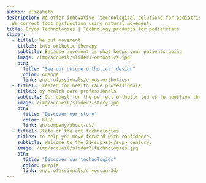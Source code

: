 ```yaml
---
author: elizabeth
description: We offer innovative  technological solutions for podiatrists and patients.
  We correct foot dysfunction using natural movement.
title: Cryos Technologies | Technology products for podiatrists
slider:
  - title1: We put movement
    title2: into orthotic therapy
    subtitle: Because movement is what keeps your patients going
    image: /img/accueil/slider1-orthotics.jpg
    btn:
      title: "See our unique orthotics' design"
      color: orange
      link: en/professionals/cryos-orthotics/
  - title1: Created for health care professionals
    title2: by health care professionals
    subtitle: Our quest for the perfect orthotic led us to question the status quo.
    image: /img/accueil/slider2-story.jpg
    btn:
      title: "Discover our story"
      color: blue
      link: en/company/about-us/
  - title1: State of the art technologies
    title2: to help you move forward with confidence.
    subtitle: Welcome to the 21<sup>st</sup> century.
    image: /img/accueil/slider3-technologies.jpg
    btn:
      title: "Discover our technologies"
      color: purple
      link: en/professionals/cryoscan-3d/
---
```



